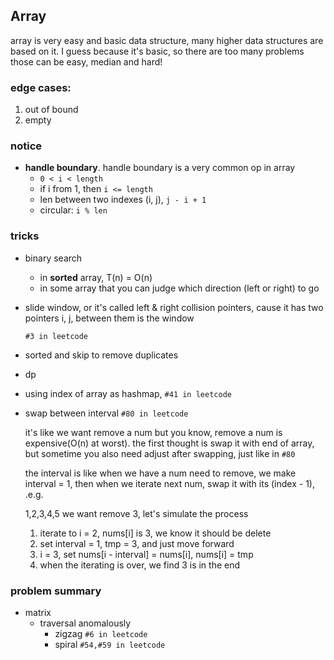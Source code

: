 ## Array

array is very easy and basic data structure, many higher data structures are based on it. I guess because it's basic, so there are too many problems those can be easy, median and hard! 

### edge cases:

1. out of bound
2. empty

### notice

- **handle boundary**. handle boundary is a very common op in array
    - `0 < i < length`
    - if i from 1, then `i <= length`
    - len between two indexes (i, j),  `j - i + 1`
    - circular: `i % len`

### tricks

- binary search
    - in **sorted** array, T(n) = O(n)
    - in some array that you can judge which direction (left or right) to go
- slide window, or it's called left & right collision pointers, cause it has two pointers i, j, between them is the window

    `#3 in leetcode`
- sorted and skip to remove duplicates
- dp
- using index of array as hashmap, `#41 in leetcode`
- swap between interval `#80 in leetcode`

    it's like we want remove a num but you know, remove a num is expensive(O(n) at worst). the first thought is swap it with end of array, but sometime you also need adjust after swapping, just like in `#80`

    the interval is like when we have a num need to remove, we make interval = 1, then when we iterate next num, swap it with its (index - 1), .e.g.

    1,2,3,4,5  we want remove 3, let's simulate the process

    1. iterate to i = 2, nums[i] is 3, we know it should be delete
    2. set interval = 1, tmp = 3, and just move forward
    3. i = 3, set nums[i - interval] = nums[i], nums[i] = tmp
    4. when the iterating is over, we find 3 is in the end

### problem summary

- matrix
    - traversal anomalously
        - zigzag `#6 in leetcode`
        - spiral `#54,#59 in leetcode`